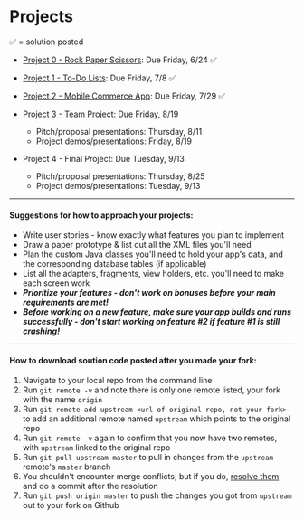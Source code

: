 # Projects

&#x2705; = solution posted

- [Project 0 - Rock Paper Scissors](https://github.com/ga-adi-nyc/Project-0---Rock-Paper-Scissors): Due Friday, 6/24 &#x2705;


- [Project 1 - To-Do Lists](https://github.com/ga-adi-nyc/Project-1---To-Do-List): Due Friday, 7/8 &#x2705;


- [Project 2 - Mobile Commerce App](https://github.com/ga-adi-nyc/Project-2---Ecommerce-Mobile-App): Due Friday, 7/29 &#x2705;


- [Project 3 - Team Project](https://github.com/ga-adi-nyc/Project-3---Team-Project): Due Friday, 8/19
  - Pitch/proposal presentations: Thursday, 8/11
  - Project demos/presentations: Friday, 8/19


- Project 4 - Final Project: Due Tuesday, 9/13
  - Pitch/proposal presentations: Thursday, 8/25
  - Project demos/presentations: Tuesday, 9/13

---

#### Suggestions for how to approach your projects:

- Write user stories - know exactly what features you plan to implement
- Draw a paper prototype & list out all the XML files you'll need
- Plan the custom Java classes you'll need to hold your app's data, and the corresponding database tables (if applicable)
- List all the adapters, fragments, view holders, etc. you'll need to make each screen work
- _**Prioritize your features - don't work on bonuses before your main requirements are met!**_
- _**Before working on a new feature, make sure your app builds and runs successfully - don't start working on feature #2 if feature #1 is still crashing!**_


---

#### How to download soution code posted after you made your fork:

1. Navigate to your local repo from the command line
1. Run `git remote -v` and note there is only one remote listed, your fork with the name `origin`
1. Run `git remote add upstream <url of original repo, not your fork>` to add an additional remote named `upstream` which points to the original repo
1. Run `git remote -v` again to confirm that you now have two remotes, with `upstream` linked to the original repo
1. Run `git pull upstream master` to pull in changes from the `upstream` remote's `master` branch
1. You shouldn't encounter merge conflicts, but if you do, [resolve them](https://help.github.com/articles/resolving-a-merge-conflict-from-the-command-line/) and do a commit after the resolution
1. Run `git push origin master` to push the changes you got from	`upstream` out to your fork on Github
